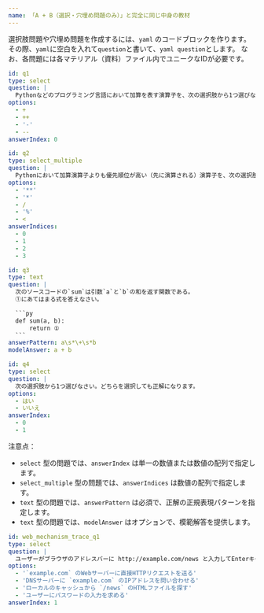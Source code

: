 ```yaml
---
name: 「A + B（選択・穴埋め問題のみ）」と完全に同じ中身の教材
---
```


選択肢問題や穴埋め問題を作成するには、`yaml` のコードブロックを作ります。
その際、`yaml`に空白を入れて`question`と書いて、`yaml question`とします。
なお、各問題には各マテリアル（資料）ファイル内でユニークなIDが必要です。

```yaml question
id: q1
type: select
question: |
  Pythonなどのプログラミング言語において加算を表す演算子を、次の選択肢から1つ選びなさい。
options:
  - +
  - ++
  - '-'
  - --
answerIndex: 0
```

```yaml question
id: q2
type: select_multiple
question: |
  Pythonにおいて加算演算子よりも優先順位が高い（先に演算される）演算子を、次の選択肢からすべて選びなさい。
options:
  - '**'
  - '*'
  - /
  - '%'
  - <
answerIndices:
  - 0
  - 1
  - 2
  - 3
```

````yaml question
id: q3
type: text
question: |
  次のソースコードの`sum`は引数`a`と`b`の和を返す関数である。
  ①にあてはまる式を答えなさい。

  ```py
  def sum(a, b):
      return ①
  ```
answerPattern: a\s*\+\s*b
modelAnswer: a + b
````

```yaml question
id: q4
type: select
question: |
  次の選択肢から1つ選びなさい。どちらを選択しても正解になります。
options:
  - はい
  - いいえ
answerIndex:
  - 0
  - 1
```

注意点：

- `select` 型の問題では、`answerIndex` は単一の数値または数値の配列で指定します。
- `select_multiple` 型の問題では、`answerIndices` は数値の配列で指定します。
- `text` 型の問題では、`answerPattern` は必須で、正解の正規表現パターンを指定します。
- `text` 型の問題では、`modelAnswer` はオプションで、模範解答を提供します。

```yaml question
id: web_mechanism_trace_q1
type: select
question: |
  ユーザーがブラウザのアドレスバーに http://example.com/news と入力してEnterキーを押しました。ブラウザが最初に行うと考えられる動作はどれですか？
options:
  - '`example.com` のWebサーバーに直接HTTPリクエストを送る'
  - 'DNSサーバーに `example.com` のIPアドレスを問い合わせる'
  - 'ローカルのキャッシュから `/news` のHTMLファイルを探す'
  - 'ユーザーにパスワードの入力を求める'
answerIndex: 1
```